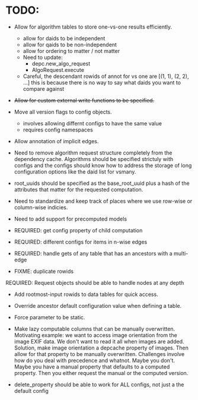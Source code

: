 # TODO:

* Allow for algorithm tables to store one-vs-one results efficiently.
    - allow for daids to be independent 
    - allow for qaids to be non-independent
    - allow for ordering to matter / not matter
    - Need to update:
        - depc.new_algo_request
        - AlgoRequest.execute
    - Careful, the descendant rowids of annot for vs one are [(1, 1), (2, 2), ...]
      this is because there is no way to say what daids you want to compare against

* ~~Allow for custom external write functions to be specified.~~

* Move all version flags to config objects.
    - involves allowing differnt configs to have the same value
    - requires config namespaces

* Allow annotation of implicit edges.


* Need to remove algorithm request structure completely from the dependency
  cache. Algorithms should be specified strictuly with configs and the 
  configs should know how to address the storage of long configuration 
  options like the daid list for vsmany.


* root\_uuids should be specified as the base\_root\_uuid plus a hash of the
  attributes that matter for the requested computation.

* Need to standardize and keep track of places where we use row-wise or
  column-wise indicies.


* Need to add support for precomputed models

* REQUIRED: get config property of child computation
* REQUIRED: different configs for items in n-wise edges
* REQUIRED: handle gets of any table that has an ancestors with a multi-edge

* FIXME: duplicate rowids

REQUIRED: Request objects should be able to handle nodes at any depth


* Add rootmost-input rowids to data tables for quick access.

* Override ancestor default configuration value when defining a table.
- Force parameter to be static.


* Make lazy computable columns that can be manually overwritten.
Motivating example:
we want to access image orientation from the image EXIF data.
We don't want to read it all when images are added.
Solution, make image orientation a depcache property of images.
Then allow for that property to be manually overwritten.
Challenges involve how do you deal with precedence and whatnot.
Maybe you don't.
Maybe you have a manual property that defaults to a computed property.
Then you either request the manual or the computed version.

* delete_property should be able to work for ALL configs, not just 
  a the default config 
